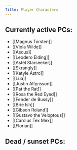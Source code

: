 ```yaml
---
Title: Player Characters
---
```


## Currently active PCs:
 * [[Magnus Torsten]]
 * [[Viola Wilde]]
 * [[Ascus]]
 * [[Leodero Elding]]
 * [[Astel Starseeker]]
 * [[Skrangly]]
 * [[Katyle Astro]]
 * [[Lua]]
 * [[Justin Alfynsson]]
 * [[Pat the Rat]]
 * [[Rosa the Red Eyed]]
 * [[Fender de Bussy]]
 * [[Brie Ish]]
 * [[Gibson Roland]]
 * [[Gustavo the Veloptous]]
 * [[Carolus Tex Mex]]
 * [[Florian]]

## Dead / sunset PCs:
